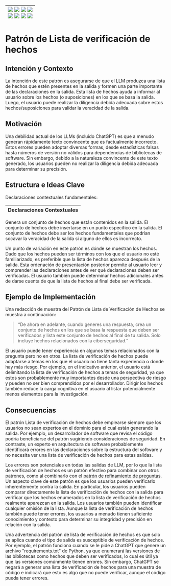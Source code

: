 <div align=right>

|[![](https://img.shields.io/badge/-Inicio-FFF?style=flat&logo=Emlakjet&logoColor=black)](/README.md) [![](https://img.shields.io/badge/-Introducción-FFF?style=flat&logo=abbrobotstudio&logoColor=black)](/documentos/intro.md) [![](https://img.shields.io/badge/-Modelos_de_lenguaje-FFF?style=flat&logo=LiveChat&logoColor=black)](/documentos/LLMs.md) [![](https://img.shields.io/badge/-Panorámica-FFF?style=flat&logo=openstreetmap&logoColor=black)](/documentos/panoramica.md)<br>  [![](https://img.shields.io/badge/-Prompts-FFF?style=flat&logo=Proton&logoColor=black)](/documentos/prompts/README.md) [![](https://img.shields.io/badge/-Ing,_de_prompts-FFF?style=flat&logo=googleearthengine&logoColor=black)](/documentos/ingenieriaDePrompts/README.md) [![](https://img.shields.io/badge/-Patrones-FFF?style=flat&logo=textpattern&logoColor=black)](/documentos/ingenieriaDePrompts/patrones/README.md) [![](https://img.shields.io/badge/-Casos_de_uso-FFF?style=flat&logo=gitbook&logoColor=black)](/documentos/casosDeUso/README.md)|
|-:|

</div>

# Patrón de Lista de verificación de hechos

## Intención y Contexto

La intención de este patrón es asegurarse de que el LLM produzca una lista de hechos que estén presentes en la salida y formen una parte importante de las declaraciones en la salida. Esta lista de hechos ayuda a informar al usuario sobre los hechos (o suposiciones) en los que se basa la salida. Luego, el usuario puede realizar la diligencia debida adecuada sobre estos hechos/suposiciones para validar la veracidad de la salida.

## Motivación

Una debilidad actual de los LLMs (incluido ChatGPT) es que a menudo generan rápidamente texto convincente que es factualmente incorrecto. Estos errores pueden adoptar diversas formas, desde estadísticas falsas hasta números de versión no válidos para dependencias de bibliotecas de software. Sin embargo, debido a la naturaleza convincente de este texto generado, los usuarios pueden no realizar la diligencia debida adecuada para determinar su precisión.

## Estructura e Ideas Clave

Declaraciones contextuales fundamentales:

|Declaraciones Contextuales
|-|
Genera un conjunto de hechos que están contenidos en la salida.
El conjunto de hechos debe insertarse en un punto específico en la salida.
El conjunto de hechos debe ser los hechos fundamentales que podrían socavar la veracidad de la salida si alguno de ellos es incorrecto.

Un punto de variación en este patrón es dónde se muestran los hechos. Dado que los hechos pueden ser términos con los que el usuario no esté familiarizado, es preferible que la lista de hechos aparezca después de la salida. Esta ordenación de presentación posterior permite al usuario leer y comprender las declaraciones antes de ver qué declaraciones deben ser verificadas. El usuario también puede determinar hechos adicionales antes de darse cuenta de que la lista de hechos al final debe ser verificada.

## Ejemplo de Implementación

Una redacción de muestra del Patrón de Lista de Verificación de Hechos se muestra a continuación:

> “De ahora en adelante, cuando generes una respuesta, crea un conjunto de hechos en los que se basa la respuesta que deben ser verificados y lista este conjunto de hechos al final de tu salida. Solo incluye hechos relacionados con la ciberseguridad.”

El usuario puede tener experiencia en algunos temas relacionados con la pregunta pero no en otros. La lista de verificación de hechos puede adaptarse a temas en los que el usuario no tiene tanta experiencia o donde hay más riesgo. Por ejemplo, en el indicativo anterior, el usuario está delimitando la lista de verificación de hechos a temas de seguridad, ya que estos son probablemente muy importantes desde una perspectiva de riesgo y pueden no ser bien comprendidos por el desarrollador. Dirigir los hechos también reduce la carga cognitiva en el usuario al listar potencialmente menos elementos para la investigación.

## Consecuencias

El patrón Lista de verificación de hechos debe emplearse siempre que los usuarios no sean expertos en el dominio para el cual están generando la salida. Por ejemplo, un desarrollador de software que revisa el código podría beneficiarse del patrón sugiriendo consideraciones de seguridad. En contraste, un experto en arquitectura de software probablemente identificará errores en las declaraciones sobre la estructura del software y no necesita ver una lista de verificación de hechos para estas salidas.

Los errores son potenciales en todas las salidas de LLM, por lo que la lista de verificación de hechos es un patrón efectivo para combinar con otros patrones, como al combinarlo con el [patrón de refinamiento de preguntas](refinamientoPreguntas.md). Un aspecto clave de este patrón es que los usuarios pueden verificarlo inherentemente contra la salida. En particular, los usuarios pueden comparar directamente la lista de verificación de hechos con la salida para verificar que los hechos enumerados en la lista de verificación de hechos realmente aparezcan en la salida. Los usuarios también pueden identificar cualquier omisión de la lista. Aunque la lista de verificación de hechos también puede tener errores, los usuarios a menudo tienen suficiente conocimiento y contexto para determinar su integridad y precisión en relación con la salida.

Una advertencia del patrón de lista de verificación de hechos es que solo se aplica cuando el tipo de salida es susceptible de verificación de hechos. Por ejemplo, el patrón funciona cuando se le pide a ChatGPT que genere un archivo "requirements.txt" de Python, ya que enumerará las versiones de las bibliotecas como hechos que deben ser verificados, lo cual es útil ya que las versiones comúnmente tienen errores. Sin embargo, ChatGPT se negará a generar una lista de verificación de hechos para una muestra de código e indicará que esto es algo que no puede verificar, aunque el código pueda tener errores.
